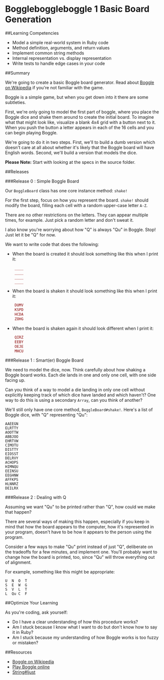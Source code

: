 # Boggleboggleboggle 1 Basic Board Generation

##Learning Competencies

* Model a simple real-world system in Ruby code
* Method definition, arguments, and return values
* Implement common string methods
* Internal representation vs. display representation
* Write tests to handle edge cases in your code

##Summary

We're going to create a basic Boggle board generator. Read about [Boggle on Wikipedia](http://en.wikipedia.org/wiki/Boggle) if you're not familiar with the game.

Boggle is a simple game, but when you get down into it there are some subtleties.

First, we're only going to model the first part of boggle, where you place the Boggle dice and shake them around to create the initial board. To imagine what that might look like, visualize a blank 4x4 grid with a button next to it. When you push the button a letter appears in each of the 16 cells and you can begin playing Boggle.

We're going to do it in two steps. First, we'll to build a dumb version which doesn't care at all about whether it's likely that the Boggle board will have English words. Second, we'll build a version that models the dice.

**Please Note:** Start with looking at the specs in the source folder.

##Releases

###Release 0 : Simple Boggle Board

Our `BoggleBoard` class has one core instance method: `shake!`

For the first step, focus on how you represent the board. `shake!` should modify the board, filling each cell with a random upper-case letter `A-Z`.

There are no other restrictions on the letters. They can appear multiple times, for example. Just pick a random letter and don't sweat it.

I also know you're worrying about how "Q" is always "Qu" in Boggle. Stop! Just let it be "Q" for now.

We want to write code that does the following:

* When the board is created it should look something like this when I print it:

  ```ruby
   ____
   ____
   ____
   ____
  ```

* When the board is shaken it should look something like this when I print it:

  ```ruby
   DUMV
   KSPD
   HCDA
   ZOHG
  ```

* When the board is shaken again it should look different when I print it:

  ```ruby
   QIRZ
   EEBY
   OEJE
   MHCU
  ```

###Release 1 : Smart(er) Boggle Board

We need to model the dice, now. Think carefully about how shaking a Boggle board works. Each die lands in one and only one cell, with one side facing up.

Can you think of a way to model a die landing in only one cell without explicitly keeping track of which dice have landed and which haven't? One way to do this is using a secondary `Array`, can you think of another?

We'll still only have one core method, `BoggleBoard#shake!`. Here's a list of Boggle dice, with "Q" representing "Qu":

```text
AAEEGN
ELRTTY
AOOTTW
ABBJOO
EHRTVW
CIMOTU
DISTTY
EIOSST
DELRVY
ACHOPS
HIMNQU
EEINSU
EEGHNW
AFFKPS
HLNNRZ
DEILRX
```

###Release 2 : Dealing with Q

Assuming we want "Qu" to be printed rather than "Q", how could we make that happen?

There are several ways of making this happen, especially if you keep in mind that how the board appears to the computer, how it's represented in your program, doesn't have to be how it appears to the person using the program.

Consider a few ways to make "Qu" print instead of just "Q", deliberate on the tradeoffs for a few minutes, and implement one. You'll probably want to change how the board is printed, too, since "Qu" will throw everything out of alignment.

For example, something like this might be appropriate:

```text
U  N  O  T
S  E  W  G
S  V  L  T
L  Qu C  F
```


##Optimize Your Learning

As you're coding, ask yourself:
  * Do I have a clear understanding of how this procedure works?
  * Am I stuck because I know what I want to do but don't know how to say it in Ruby?
  * Am I stuck because my understanding of how Boggle works is too fuzzy or mistaken?


##Resources

* [Boggle on Wikipedia](http://en.wikipedia.org/wiki/Boggle)
* [Play Boggle online](http://www.wordplays.com/boggle)
* [String#ljust](http://www.ruby-doc.org/core-1.9.3/String.html#method-i-ljust)
